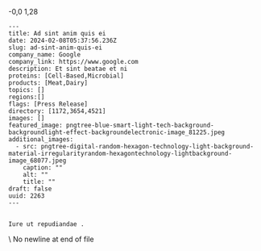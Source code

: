  -0,0 1,28 

    ---
    title: Ad sint anim quis ei
    date: 2024-02-08T05:37:56.236Z
    slug: ad-sint-anim-quis-ei
    company_name: Google
    company_link: https://www.google.com
    description: Et sint beatae et ni
    proteins: [Cell-Based,Microbial]
    products: [Meat,Dairy]
    topics: []
    regions:[]
    flags: [Press Release]
    directory: [1172,3654,4521]
    images: []
    featured_image: pngtree-blue-smart-light-tech-background-backgroundlight-effect-backgroundelectronic-image_81225.jpeg
    additional_images:
      - src: pngtree-digital-random-hexagon-technology-light-background-material-irregularityrandom-hexagontechnology-lightbackground-image_68077.jpeg
        caption: ""
        alt: ""
        title: ""
    draft: false
    uuid: 2263
    ---
    

    Iure ut repudiandae .
    
\ No newline at end of file